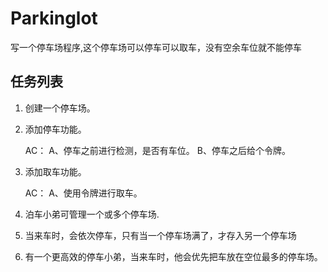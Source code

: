 # Parkinglot

写一个停车场程序,这个停车场可以停车可以取车，没有空余车位就不能停车

## 任务列表

1. 创建一个停车场。

2. 添加停车功能。

	AC：
	A、停车之前进行检测，是否有车位。
	B、停车之后给个令牌。

3. 添加取车功能。

	AC：
	A、使用令牌进行取车。
	
	
4. 泊车小弟可管理一个或多个停车场.

5. 当来车时，会依次停车，只有当一个停车场满了，才存入另一个停车场

6. 有一个更高效的停车小弟，当来车时，他会优先把车放在空位最多的停车场。